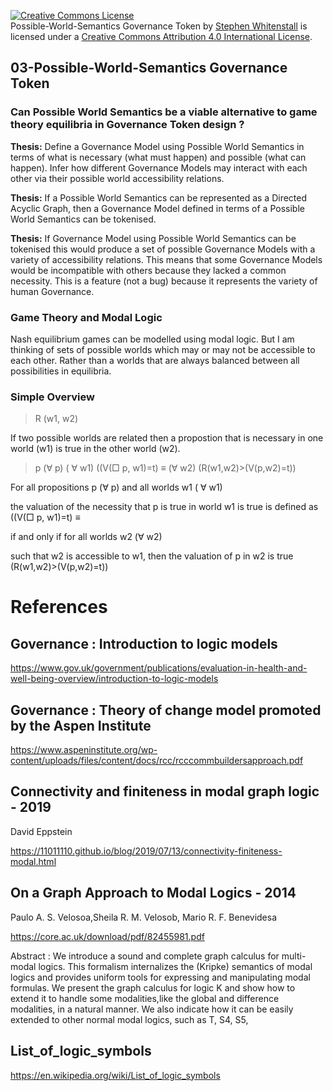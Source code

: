 
<a rel="license" href="http://creativecommons.org/licenses/by/4.0/"><img alt="Creative Commons License" style="border-width:0" src="https://i.creativecommons.org/l/by/4.0/88x31.png" /></a><br /><span xmlns:dct="http://purl.org/dc/terms/" href="http://purl.org/dc/dcmitype/Text" property="dct:title" rel="dct:type">Possible-World-Semantics Governance Token</span> by <a xmlns:cc="http://creativecommons.org/ns#" href="https://github.com/Quality-Assurance-DAO" property="cc:attributionName" rel="cc:attributionURL">Stephen Whitenstall</a> is licensed under a <a rel="license" href="http://creativecommons.org/licenses/by/4.0/">Creative Commons Attribution 4.0 International License</a>.

## 03-Possible-World-Semantics Governance Token

### Can Possible World Semantics be a viable alternative to game theory equilibria in Governance Token design ?

**Thesis:** Define a Governance Model using Possible World Semantics in terms of what is necessary (what must happen) and possible (what can happen). Infer how different Governance Models may interact with each other via their possible world accessibility relations.

**Thesis:** If a Possible World Semantics can be represented as a Directed Acyclic Graph, then a Governance Model defined in terms of a Possible World Semantics can be tokenised.

**Thesis:** If Governance Model using Possible World Semantics can be tokenised this would produce a set of possible Governance Models with a variety of accessibility relations. This means that some Governance Models would be incompatible with others because they lacked a common necessity. This is a feature (not a bug) because it represents the variety of human Governance.

### Game Theory and Modal Logic

Nash equilibrium games can be modelled using modal logic. But I am thinking of sets of possible worlds which may or may not be accessible to each other. Rather than a worlds that are always balanced between all possibilities in equilibria.

### Simple Overview

> R (w1, w2)

If two possible worlds are related then a propostion that is necessary in one world (w1) is true in the other world (w2).

> p (&#8704; p) ( &#8704; w1) ((V(&#9633; p, w1)=t) &#8801; (&#8704; w2) (R(w1,w2)>(V(p,w2)=t))

For all propositions p (&#8704; p) and all worlds w1 ( &#8704; w1) 

the valuation of the necessity that p is true in world w1 is true is defined as ((V(&#9633; p, w1)=t) &#8801;

if and only if for all worlds w2 (&#8704; w2)

such that w2 is accessible to w1, then the valuation of p in w2 is true (R(w1,w2)>(V(p,w2)=t))

# References

## Governance : Introduction to logic models

https://www.gov.uk/government/publications/evaluation-in-health-and-well-being-overview/introduction-to-logic-models

## Governance : Theory of change model promoted by the Aspen Institute

https://www.aspeninstitute.org/wp-content/uploads/files/content/docs/rcc/rcccommbuildersapproach.pdf


## Connectivity and finiteness in modal graph logic - 2019
David Eppstein

https://11011110.github.io/blog/2019/07/13/connectivity-finiteness-modal.html


## On a Graph Approach to Modal Logics - 2014 
Paulo A. S. Velosoa,Sheila R. M. Velosob, Mario R. F. Benevidesa

https://core.ac.uk/download/pdf/82455981.pdf

Abstract  : We introduce a sound and complete graph calculus for multi-modal logics.  This formalism internalizes the (Kripke) semantics of modal logics and provides uniform tools for expressing and manipulating modal formulas. We present the graph calculus for logic K and show how to extend it to handle some modalities,like the global and difference modalities, in a natural manner. We also indicate how it can be easily extended to other normal modal logics, such as T, S4, S5, 

## List_of_logic_symbols

https://en.wikipedia.org/wiki/List_of_logic_symbols
